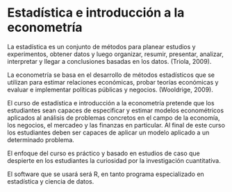 # Estadística e introducción a la econometría

 La estadística es un conjunto de métodos para planear estudios y experimentos, obtener datos y luego organizar, resumir, presentar, analizar, interpretar y llegar a conclusiones basadas en los datos.  (Triola, 2009).
 
La econometría se basa en el desarrollo de métodos estadísticos que se utilizan para estimar relaciones económicas, probar teorías económicas y evaluar e implementar políticas públicas y negocios. (Wooldrige, 2009).

El curso de estadística e introducción a la econometría pretende que los estudiantes sean capaces de especificar y estimar modelos econométricos aplicados al análisis de problemas concretos en el campo de la economía, los negocios, el mercadeo y las finanzas en particular. Al final de este curso los estudiantes deben ser capaces de aplicar un modelo aplicado a un determinado problema. 

El enfoque del curso es práctico y basado en estudios de caso que despierte en los estudiantes la curiosidad por la investigación cuantitativa. 

El software que se usará será R, en tanto programa especializado en estadística y ciencia de datos.

